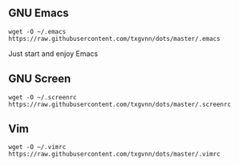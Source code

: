 ## GNU Emacs

```
wget -O ~/.emacs https://raw.githubusercontent.com/txgvnn/dots/master/.emacs
```

Just start and enjoy Emacs

## GNU Screen

```
wget -O ~/.screenrc https://raw.githubusercontent.com/txgvnn/dots/master/.screenrc
```

## Vim
```
wget -O ~/.vimrc https://raw.githubusercontent.com/txgvnn/dots/master/.vimrc
```
